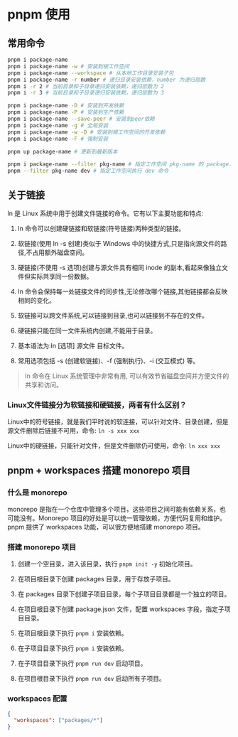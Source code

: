 # pnpm 使用

## 常用命令

```bash
pnpm i package-name
pnpm i package-name -w # 安装到根工作空间
pnpm i package-name --workspace # 从本地工作目录安装子包
pnpm i package-name -r number # 递归目录安装依赖，number 为递归层数
pnpm i -r 2 # 当前目录和子目录递归安装依赖，递归层数为 2
pnpm i -r 3 # 当前目录和子目录递归安装依赖，递归层数为 3

pnpm i package-name -D # 安装到开发依赖
pnpm i package-name -P # 安装到生产依赖
pnpm i package-name --save-peer # 安装到peer依赖
pnpm i package-name -g # 全局安装
pnpm i package-name -w -D # 安装到根工作空间的开发依赖
pnpm i package-name -F # 强制安装

pnpm up package-name # 更新到最新版本

pnpm i package-name --filter pkg-name # 指定工作空间 pkg-name 的 package.json 的 name 字段
pnpm --filter pkg-name dev # 指定工作空间执行 dev 命令
```

## 关于链接

ln 是 Linux 系统中用于创建文件链接的命令。它有以下主要功能和特点:

1. ln 命令可以创建硬链接和软链接(符号链接)两种类型的链接。

2. 软链接(使用 ln -s 创建)类似于 Windows 中的快捷方式,只是指向源文件的路径,不占用额外磁盘空间。

3. 硬链接(不使用 -s 选项)创建与源文件具有相同 inode 的副本,看起来像独立文件但实际共享同一份数据。

4. ln 命令会保持每一处链接文件的同步性,无论修改哪个链接,其他链接都会反映相同的变化。

5. 软链接可以跨文件系统,可以链接到目录,也可以链接到不存在的文件。

6. 硬链接只能在同一文件系统内创建,不能用于目录。

7. 基本语法为:ln [选项] 源文件 目标文件。

8. 常用选项包括 -s (创建软链接)、-f (强制执行)、-i (交互模式) 等。

> ln 命令在 Linux 系统管理中非常有用, 可以有效节省磁盘空间并方便文件的共享和访问。

### Linux文件链接分为软链接和硬链接，两者有什么区别？

Linux中的符号链接，就是我们平时说的软连接，可以针对文件、目录创建，但是源文件删除后链接不可用，命令: `ln -s xxx xxx`

Linux中的硬链接，只能针对文件，但是文件删除仍可使用，命令: `ln xxx xxx`

## pnpm + workspaces 搭建 monorepo 项目

### 什么是 monorepo

monorepo 是指在一个仓库中管理多个项目，这些项目之间可能有依赖关系，也可能没有。Monorepo 项目的好处是可以统一管理依赖，方便代码复用和维护。
pnpm 提供了 workspaces 功能，可以很方便地搭建 monorepo 项目。

### 搭建 monorepo 项目

1. 创建一个空目录，进入该目录，执行 `pnpm init -y` 初始化项目。

2. 在项目根目录下创建 packages 目录，用于存放子项目。

3. 在 packages 目录下创建子项目目录，每个子项目目录都是一个独立的项目。

4. 在项目根目录下创建 package.json 文件，配置 workspaces 字段，指定子项目目录。

5. 在项目根目录下执行 `pnpm i` 安装依赖。

6. 在子项目目录下执行 `pnpm i` 安装依赖。

7. 在子项目目录下执行 `pnpm run dev` 启动项目。

8. 在项目根目录下执行 `pnpm run dev` 启动所有子项目。

### workspaces 配置

```json
{
  "workspaces": ["packages/*"]
}
```
